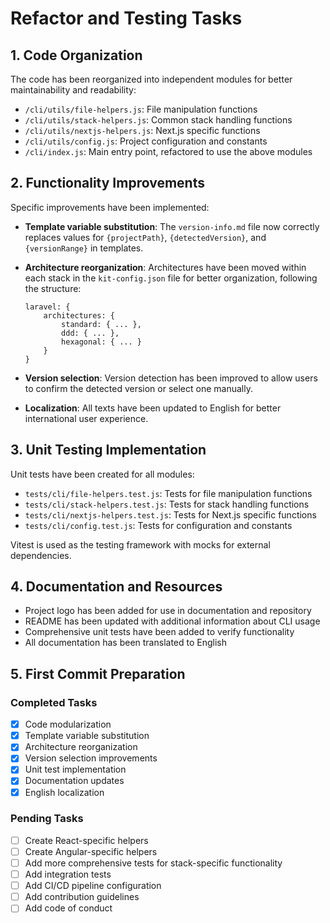 # Refactor and Testing Tasks

## 1. Code Organization

The code has been reorganized into independent modules for better maintainability and readability:

-   `/cli/utils/file-helpers.js`: File manipulation functions
-   `/cli/utils/stack-helpers.js`: Common stack handling functions
-   `/cli/utils/nextjs-helpers.js`: Next.js specific functions
-   `/cli/utils/config.js`: Project configuration and constants
-   `/cli/index.js`: Main entry point, refactored to use the above modules

## 2. Functionality Improvements

Specific improvements have been implemented:

-   **Template variable substitution**: The `version-info.md` file now correctly replaces values for `{projectPath}`, `{detectedVersion}`, and `{versionRange}` in templates.

-   **Architecture reorganization**: Architectures have been moved within each stack in the `kit-config.json` file for better organization, following the structure:

    ```
    laravel: {
        architectures: {
            standard: { ... },
            ddd: { ... },
            hexagonal: { ... }
        }
    }
    ```

-   **Version selection**: Version detection has been improved to allow users to confirm the detected version or select one manually.

-   **Localization**: All texts have been updated to English for better international user experience.

## 3. Unit Testing Implementation

Unit tests have been created for all modules:

-   `tests/cli/file-helpers.test.js`: Tests for file manipulation functions
-   `tests/cli/stack-helpers.test.js`: Tests for stack handling functions
-   `tests/cli/nextjs-helpers.test.js`: Tests for Next.js specific functions
-   `tests/cli/config.test.js`: Tests for configuration and constants

Vitest is used as the testing framework with mocks for external dependencies.

## 4. Documentation and Resources

-   Project logo has been added for use in documentation and repository
-   README has been updated with additional information about CLI usage
-   Comprehensive unit tests have been added to verify functionality
-   All documentation has been translated to English

## 5. First Commit Preparation

### Completed Tasks

-   [x] Code modularization
-   [x] Template variable substitution
-   [x] Architecture reorganization
-   [x] Version selection improvements
-   [x] Unit test implementation
-   [x] Documentation updates
-   [x] English localization

### Pending Tasks

-   [ ] Create React-specific helpers
-   [ ] Create Angular-specific helpers
-   [ ] Add more comprehensive tests for stack-specific functionality
-   [ ] Add integration tests
-   [ ] Add CI/CD pipeline configuration
-   [ ] Add contribution guidelines
-   [ ] Add code of conduct
